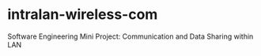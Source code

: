 # intralan-wireless-com
Software Engineering Mini Project: Communication and Data Sharing within LAN
